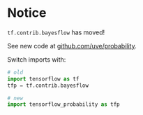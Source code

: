 # Notice

`tf.contrib.bayesflow` has moved!

See new code at [github.com/uve/probability](
https://github.com/uve/probability).

Switch imports with:

```python
# old
import tensorflow as tf
tfp = tf.contrib.bayesflow

# new
import tensorflow_probability as tfp
```
